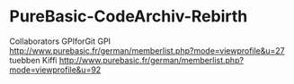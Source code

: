 # PureBasic-CodeArchiv-Rebirth

Collaborators
GPIforGit GPI http://www.purebasic.fr/german/memberlist.php?mode=viewprofile&u=27
tuebben Kiffi http://www.purebasic.fr/german/memberlist.php?mode=viewprofile&u=92
